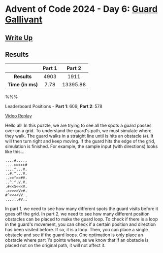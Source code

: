 # Advent of Code 2024 - Day 6: [Guard Gallivant](https://adventofcode.com/2024/day/6)

## [Write Up](https://codingap.github.io/advent-of-code/writeups/2024/day06)

## Results

|                  | **Part 1** | **Part 2** |
| :--------------: | :--------: | :--------: |
|   **Results**    | 4903 | 1911 |
| **Time (in ms)** | 7.78 | 13395.88 |

%%%

Leaderboard Positions - **Part 1**: 609, **Part 2**: 578

[Video Replay](https://youtu.be/jkVmRn1IHZY)

Hello all! In this puzzle, we are trying to see all the spots a guard passes over on a grid. To understand the guard's path, we must simulate where they walk. The guard walks in a straight line until is hits an obstacle (`#`). It will then turn right and keep moving. If the guard hits the edge of the grid, simulation is finished. For example, the sample input (with directions) looks like this...

```
....#.....
....>>>>>#
....^...V.
..#.^...V.
..>>^>>#V.
..^.^.V.V.
.#<<S<<<V.
.>>>>>V>#.
#^<<<<VV..
......#V..
```

In part 1, we need to see how many different spots the guard visits before it goes off the grid. In part 2, we need to see how many different position obstacles can be placed to make the guard loop. To check if there is a loop in the guard's movement, you can check if a certain position and direction has been visited before. If so, it is a loop. Then, you can place a single obstacle and see if the guard loops. One optimation is only place an obstacle where part 1's points where, as we know that if an obstacle is placed not on the original path, it will not affect it.